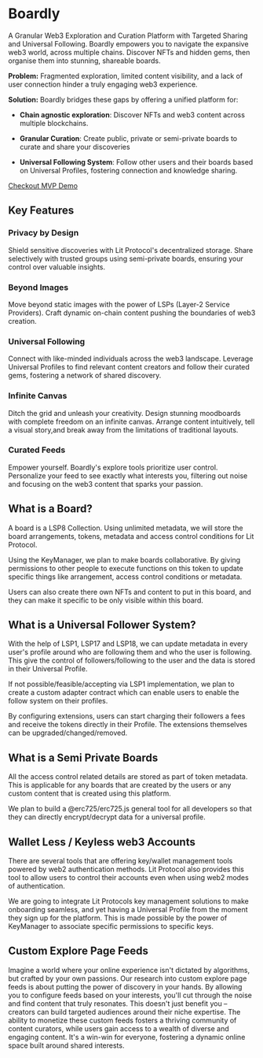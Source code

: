 # Boardly

A Granular Web3 Exploration and Curation Platform with Targeted Sharing and Universal Following.
Boardly empowers you to navigate the expansive web3 world, across multiple chains. Discover NFTs and hidden gems, then organise them into stunning, shareable boards.

**Problem:** Fragmented exploration, limited content visibility, and a lack of user connection hinder a truly engaging web3 experience.

**Solution:** Boardly bridges these gaps by offering a unified platform for:

- **Chain agnostic exploration**: Discover NFTs and web3 content across multiple blockchains.

- **Granular Curation**: Create public, private or semi-private boards to curate and share your discoveries

- **Universal Following System**: Follow other users and their boards based on Universal Profiles, fostering connection and knowledge sharing.

[Checkout MVP Demo](https://alpha.boardly.xyz)

## Key Features

### Privacy by Design
Shield sensitive discoveries with Lit Protocol's decentralized storage. Share selectively with trusted groups using semi-private boards, ensuring your control over valuable insights.

### Beyond Images
Move beyond static images with the power of LSPs (Layer-2 Service Providers). Craft dynamic on-chain content pushing the boundaries of web3 creation.

### Universal Following
Connect with like-minded individuals across the web3 landscape. Leverage Universal Profiles to find relevant content creators and follow their curated gems, fostering a network of shared discovery.

### Infinite Canvas
Ditch the grid and unleash your creativity. Design stunning moodboards with complete freedom on an infinite canvas. Arrange content intuitively, tell a visual story,and break away from the limitations of traditional layouts.

### Curated Feeds
Empower yourself. Boardly's explore tools prioritize user control. Personalize your feed to see exactly what interests you, filtering out noise and focusing on the web3 content that sparks your passion.

## What is a Board?

A board is a LSP8 Collection. Using unlimited metadata, we will store the board arrangements, tokens, metadata and access control conditions for Lit Protocol.

Using the KeyManager, we plan to make boards collaborative. By giving permissions to other people to execute functions on this token to update specific things like arrangement, access control conditions or metadata.

Users can also create there own NFTs and content to put in this board, and they can make it specific to be only visible within this board.

## What is a Universal Follower System?

With the help of LSP1, LSP17 and LSP18, we can update metadata in every user's profile around who are following them and who the user is following. This give the control of followers/following to the user and the data is stored in their Universal Profile.

If not possible/feasible/accepting via LSP1 implementation, we plan to create a custom adapter contract which can enable users to enable the follow system on their profiles.

By configuring extensions, users can start charging their followers a fees and receive the tokens directly in their Profile. The extensions themselves can be upgraded/changed/removed.

## What is a Semi Private Boards

All the access control related details are stored as part of token metadata. This is applicable for any boards that are created by the users or any custom content that is created using this platform.

We plan to build a @erc725/erc725.js general tool for all developers so that they can directly encrypt/decrypt data for a universal profile.

## Wallet Less / Keyless web3 Accounts

There are several tools that are offering key/wallet management tools powered by web2 authentication methods. Lit Protocol also provides this tool to allow users to control their accounts even when using web2 modes of authentication.

We are going to integrate Lit Protocols key management solutions to make onboarding seamless, and yet having a Universal Profile from the moment they sign up for the platform. This is made possible by the power of KeyManager to associate specific permissions to specific keys.

## Custom Explore Page Feeds

Imagine a world where your online experience isn't dictated by algorithms, but crafted by your own passions. Our research into custom explore page feeds is about putting the power of discovery in your hands. By allowing you to configure feeds based on your interests, you'll cut through the noise and find content that truly resonates. This doesn't just benefit you – creators can build targeted audiences around their niche expertise. The ability to monetize these custom feeds fosters a thriving community of content curators, while users gain access to a wealth of diverse and engaging content. It's a win-win for everyone, fostering a dynamic online space built around shared interests.
